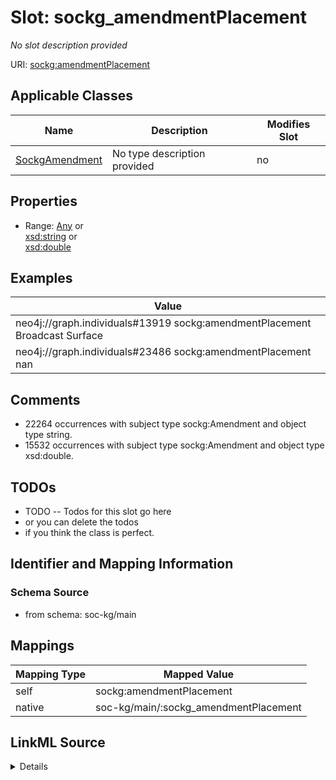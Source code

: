 

# Slot: sockg_amendmentPlacement


_No slot description provided_





URI: [sockg:amendmentPlacement](http://www.semanticweb.org/sockg/ontologies/2024/0/soil-carbon-ontology/amendmentPlacement)



<!-- no inheritance hierarchy -->





## Applicable Classes

| Name | Description | Modifies Slot |
| --- | --- | --- |
| [SockgAmendment](../classes/SockgAmendment.md) | No type description provided |  no  |







## Properties

* Range: [Any](../classes/Any.md)&nbsp;or&nbsp;<br />[xsd:string](http://www.w3.org/2001/XMLSchema#string)&nbsp;or&nbsp;<br />[xsd:double](http://www.w3.org/2001/XMLSchema#double)






## Examples

| Value |
| --- |
| neo4j://graph.individuals#13919 sockg:amendmentPlacement Broadcast Surface |
| neo4j://graph.individuals#23486 sockg:amendmentPlacement nan |

## Comments

* 22264 occurrences with subject type sockg:Amendment and object type string.
* 15532 occurrences with subject type sockg:Amendment and object type xsd:double.

## TODOs

* TODO -- Todos for this slot go here
* or you can delete the todos
* if you think the class is perfect.

## Identifier and Mapping Information







### Schema Source


* from schema: soc-kg/main




## Mappings

| Mapping Type | Mapped Value |
| ---  | ---  |
| self | sockg:amendmentPlacement |
| native | soc-kg/main/:sockg_amendmentPlacement |




## LinkML Source

<details>
```yaml
name: sockg_amendmentPlacement
description: No slot description provided
todos:
- TODO -- Todos for this slot go here
- or you can delete the todos
- if you think the class is perfect.
comments:
- 22264 occurrences with subject type sockg:Amendment and object type string.
- 15532 occurrences with subject type sockg:Amendment and object type xsd:double.
examples:
- value: neo4j://graph.individuals#13919 sockg:amendmentPlacement Broadcast Surface
- value: neo4j://graph.individuals#23486 sockg:amendmentPlacement nan
from_schema: soc-kg/main
rank: 1000
slot_uri: sockg:amendmentPlacement
alias: sockg_amendmentPlacement
domain_of:
- sockg_Amendment
range: Any
any_of:
- range: string
- range: double

```
</details>